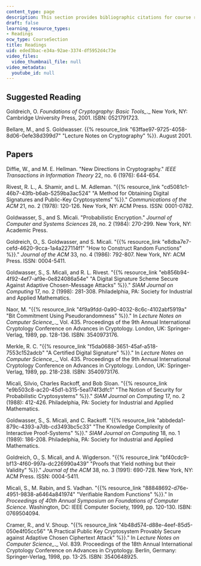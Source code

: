 ```yaml
---
content_type: page
description: This section provides bibliographic citations for course readings.
draft: false
learning_resource_types:
- Readings
ocw_type: CourseSection
title: Readings
uid: eded3bac-e34a-92ae-3374-df5952d4c73e
video_files:
  video_thumbnail_file: null
video_metadata:
  youtube_id: null
---
```

## Suggested Reading

Goldreich, O. *Foundations of Cryptography: Basic Tools\_*.\_ New York, NY: Cambridge University Press, 2001. ISBN: 0521791723.

Bellare, M., and S. Goldwasser. {{% resource_link "63ffae97-9725-4058-8d06-0efe38d399d7" "Lecture Notes on Cryptography" %}}. August 2001.

## Papers

Diffie, W., and M. E. Hellman. "New Directions in Cryptography." *IEEE Transactions in Information Theory* 22, no. 6 (1976): 644-654.

Rivest, R. L., A. Shamir, and L. M. Adleman. "{{% resource_link "cd5081c1-46b7-43fb-b6ab-5259ba3ac524" "A Method for Obtaining Digital Signatures and Public-Key Cryptosystems" %}}." *Communications of the ACM* 21, no. 2 (1978): 120-126. New York, NY: ACM Press. ISSN: 0001-0782.

Goldwasser, S., and S. Micali. "Probabilistic Encryption." *Journal of Computer and Systems Sciences* 28, no. 2 (1984): 270-299. New York, NY: Academic Press.

Goldreich, O., S. Goldwasser, and S. Micali. "{{% resource_link "e8dba7e7-cefd-4620-9cca-1a4a227114f1" "How to Construct Random Functions" %}}." *Journal of the ACM* 33, no. 4 (1986): 792-807. New York, NY: ACM Press. ISSN: 0004-5411.

Goldwasser, S., S. Micali, and R. L. Rivest. "{{% resource_link "eb856b94-4f92-4ef7-af9e-0e824086a54e" "A Digital Signature Scheme Secure Against Adaptive Chosen-Message Attacks" %}}." *SIAM Journal on Computing* 17, no. 2 (1998): 281-308. Philadelphia, PA: Society for Industrial and Applied Mathematics.

Naor, M. "{{% resource_link "4f9a9fdd-0a90-4032-8c6c-4102abf5919a" "Bit Commitment Using Pseudorandomness" %}}." In *Lecture Notes on Computer Science\_*.\_ Vol. 435. Proceedings of the 9th Annual International Cryptology Conference on Advances in Cryptology. London, UK: Springer-Verlag, 1989, pp. 128-136. ISBN: 3540973176.

Merkle, R. C. "{{% resource_link "f5da0688-3651-45af-a518-7553c152adcb" "A Certified Digital Signature" %}}." In *Lecture Notes on Computer Science\_*.\_ Vol. 435. Proceedings of the 9th Annual International Cryptology Conference on Advances in Cryptology. London, UK: Springer-Verlag, 1989, pp. 218-238. ISBN: 3540973176.

Micali, Silvio, Charles Rackoff, and Bob Sloan. "{{% resource_link "e9b503c8-ac20-45d1-b315-5ea174f3dfc1" "The Notion of Security for Probabilistic Cryptosystems" %}}." *SIAM Journal on Computing* 17, no. 2 (1988): 412-426. Philadelphia, PA: Society for Industrial and Applied Mathematics.

Goldwasser, S., S. Micali, and C. Rackoff. "{{% resource_link "abbdeda1-879c-4393-a7db-cd3493bc5c33" "The Knowledge Complexity of Interactive Proof-Systems" %}}." *SIAM Journal on Computing* 18, no. 1 (1989): 186-208. Philadelphia, PA: Society for Industrial and Applied Mathematics.

Goldreich, O., S. Micali, and A. Wigderson. "{{% resource_link "bf40cdc9-bf13-4f60-997a-dc226990a439" "Proofs that Yield nothing but their Validity" %}}." *Journal of the ACM* 38, no. 3 (1991): 690-728. New York, NY: ACM Press. ISSN: 0004-5411.

Micali, S., M. Rabin, and S. Vadhan. "{{% resource_link "88848692-d76e-4951-9838-a6464a841974" "Verifiable Random Functions" %}}." In *Proceedings of 40th Annual Symposium on Foundations of Computer Science*. Washington, DC: IEEE Computer Society, 1999, pp. 120-130. ISBN: 0769504094.

Cramer, R., and V. Shoup. "{{% resource_link "4b48d574-d88e-4eef-85d5-050e4f05cc56" "A Practical Public Key Cryptosystem Provably Secure against Adaptive Chosen Ciphertext Attack" %}}." In *Lecture Notes on Computer Science\_*.\_ Vol. 839. Proceedings of the 18th Annual International Cryptology Conference on Advances in Cryptology. Berlin, Germany: Springer-Verlag, 1998, pp. 13-25. ISBN: 3540648925.